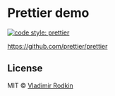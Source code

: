 # Prettier demo

[![code style: prettier][prettier-image]][prettier-url]

https://github.com/prettier/prettier

## License
MIT © [Vladimir Rodkin](https://github.com/VovanR)

[prettier-url]: https://github.com/prettier/prettier
[prettier-image]: https://img.shields.io/badge/code_style-prettier-ff69b4.svg?style=flat-square
